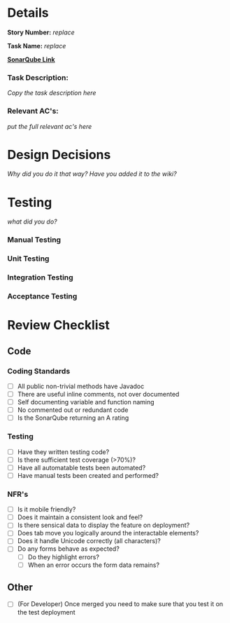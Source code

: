 # Details
**Story Number:** *replace*

**Task Name:** *replace*

[**SonarQube Link**](https://sonarqube.csse.canterbury.ac.nz/dashboard?id=seng302-2024-team800&branch=branch-name-here)

### Task Description:
*Copy the task description here*

### Relevant AC's:
*put the full relevant ac's here*

# Design Decisions

*Why did you do it that way? Have you added it to the wiki?*

# Testing
*what did you do?*

### Manual Testing

### Unit Testing

### Integration Testing

### Acceptance Testing

# Review Checklist
## Code
### Coding Standards
- [ ] All public non-trivial methods have Javadoc
- [ ] There are useful inline comments, not over documented
- [ ] Self documenting variable and function naming
- [ ] No commented out or redundant code
- [ ] Is the SonarQube returning an A rating

### Testing
- [ ] Have they written testing code?
- [ ] Is there sufficient test coverage (>70%)?
- [ ] Have all automatable tests been automated?
- [ ] Have manual tests been created and performed?

### NFR's
- [ ] Is it mobile friendly?
- [ ] Does it maintain a consistent look and feel?
- [ ] Is there sensical data to display the feature on deployment?
- [ ] Does tab move you logically around the interactable elements?
- [ ] Does it handle Unicode correctly (all characters)?
- [ ] Do any forms behave as expected? 
  - [ ] Do they highlight errors?
  - [ ] When an error occurs the form data remains?
## Other
- [ ] (For Developer) Once merged you need to make sure that you test it on the test deployment
